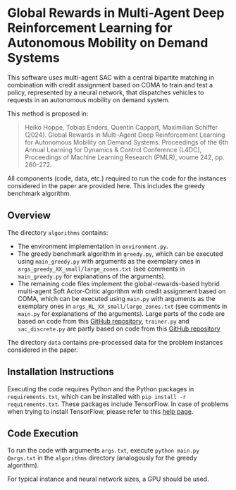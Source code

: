 # Global Rewards in Multi-Agent Deep Reinforcement Learning for Autonomous Mobility on Demand Systems

This software uses multi-agent SAC with a central bipartite matching in combination with credit assignment based on COMA to train and test a policy, represented by a neural network, that dispatches vehicles to requests in an autonomous mobility on demand system.

This method is proposed in:

> Heiko Hoppe, Tobias Enders, Quentin Cappart, Maximilian Schiffer (2024). Global Rewards in Multi-Agent Deep Reinforcement Learning for Autonomous Mobility on Demand Systems. Proceedings of the 6th Annual Learning for Dynamics & Control Conference (L4DC), Proceedings of Machine Learning Research (PMLR), voume 242, pp. 260-272.

All components (code, data, etc.) required to run the code for the instances considered in the paper are provided here. This includes the greedy benchmark algorithm.

## Overview
The directory `algorithms` contains:
- The environment implementation in `environment.py`.
- The greedy benchmark algorithm in `greedy.py`, which can be executed using `main_greedy.py` with arguments as the exemplary ones in `args_greedy_XX_small/large_zones.txt` (see comments in `main_greedy.py` for explanations of the arguments).
- The remaining code files implement the global-rewards-based hybrid multi-agent Soft Actor-Critic algorithm with credit assignment based on COMA, which can be executed using `main.py` with arguments as the exemplary ones in `args_RL_XX_small/large_zones.txt` (see comments in `main.py` for explanations of the arguments). Large parts of the code are based on code from this [GitHub repository](https://github.com/tumBAIS/HybridMADRL-AMoD), `trainer.py` and `sac_discrete.py` are partly based on code from this [GitHub repository](https://github.com/keiohta/tf2rl)

The directory `data` contains pre-processed data for the problem instances considered in the paper.

## Installation Instructions
Executing the code requires Python and the Python packages in `requirements.txt`, which can be installed with `pip install -r requirements.txt`. 
These packages include TensorFlow. In case of problems when trying to install TensorFlow, please refer to this [help page](https://www.tensorflow.org/install/errors).

## Code Execution
To run the code with arguments `args.txt`, execute `python main.py @args.txt` in the `algorithms` directory (analogously for the greedy algorithm). 

For typical instance and neural network sizes, a GPU should be used.
